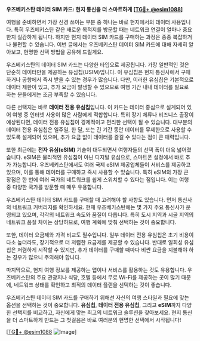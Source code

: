 **우즈베키스탄 데이터 SIM 카드: 현지 통신을 더 스마트하게 [[TG💪+ @esim1088](https://t.me/s/esim1088)]**

여행을 준비하면서 가장 신경 쓰이는 부분 중 하나는 바로 현지에서의 데이터 사용입니다. 특히 우즈베키스탄 같은 새로운 목적지를 방문할 때는 네트워크 연결이 얼마나 중요한지 실감하게 됩니다. 하지만 현지 데이터 SIM 카드를 구매하는 과정은 종종 복잡하거나 불편할 수 있습니다. 이번 글에서는 우즈베키스탄 데이터 SIM 카드에 대해 자세히 알아보고, 현명한 선택 방법을 공유해 드릴게요.

우즈베키스탄의 데이터 SIM 카드는 다양한 타입으로 제공됩니다. 가장 일반적인 것은 단순히 데이터만을 제공하는 유심칩(USIM)입니다. 이 유심칩은 현지 통신사에서 구매하거나 공항에서 즉시 받을 수 있는 경우가 많습니다. 다만, 이러한 유심칩은 기본적으로 데이터 제한이 있고, 추가 요금이 발생할 수 있으므로 여행 기간 내내 데이터를 필요로 하는 분들에게는 조금 부족할 수 있습니다.

다른 선택지는 바로 **데이터 전용 유심칩**입니다. 이 카드는 데이터 중심으로 설계되어 있어 여행 중 인터넷 사용이 많은 사람에게 적합합니다. 특히 장기 체류나 비즈니스 출장이 예상된다면, 데이터 전용 유심칩이 경제적이고 편리한 선택이 될 수 있습니다. 대부분의 데이터 전용 유심칩은 일주일, 한 달, 또는 긴 기간 동안 데이터를 무제한으로 사용할 수 있도록 설계되어 있으며, 추가 요금 없이 데이터를 즐길 수 있다는 점이 큰 매력입니다.

또한 최근에는 **전자 유심(eSIM)** 기술이 대두되면서 여행자들의 선택 폭이 더욱 넓어졌습니다. eSIM은 물리적인 유심칩이 아닌 디지털 유심으로, 스마트폰 설정에서 바로 추가 가능합니다. 우즈베키스탄에서도 여러 국제 eSIM 제공업체들이 서비스를 제공하고 있으며, 이를 통해 데이터를 구매하고 즉시 사용할 수 있습니다. 특히 eSIM의 가장 큰 장점은 한 번에 여러 국가의 네트워크를 쉽게 스위치할 수 있다는 점입니다. 이는 여행 중 다양한 국가를 방문할 때 매우 유용합니다.

우즈베키스탄 데이터 SIM 카드를 구매할 때 고려해야 할 사항도 있습니다. 먼저 통신사의 네트워크 커버리지를 확인하세요. 현재 우즈베키스탄에는 몇 가지 주요 통신사가 운영되고 있으며, 각각의 네트워크 속도와 품질이 다릅니다. 특히 도시 지역과 시골 지역의 네트워크 품질 차이는 상당하므로, 여행 계획에 맞춰 선택하는 것이 중요합니다.

또한, 데이터 요금제와 가격 비교도 필수입니다. 일부 데이터 전용 유심칩은 초기 비용이 다소 높더라도, 장기적으로 더 저렴한 요금제를 제공할 수 있습니다. 반대로 일회성 유심칩은 저렴하게 시작할 수 있지만, 추가 데이터를 구매할 때마다 비싼 요금을 지불해야 하는 경우가 많으니 주의해야 합니다.

마지막으로, 현지 여행 정보를 제공하는 앱이나 서비스를 활용하는 것도 유용합니다. 우즈베키스탄의 주요 관광지나 식당, 호텔 등에서 무료 Wi-Fi를 제공하는 곳이 많기 때문에, 네트워크 상태를 확인하고 최적의 데이터 플랜을 선택하는 것이 좋습니다.

우즈베키스탄 데이터 SIM 카드를 구매하기 위해선 자신의 여행 스타일과 필요에 맞는 옵션을 선택하는 것이 중요합니다. **유심칩**, **데이터 전용 유심칩**, 그리고 **eSIM**까지 다양한 선택지를 비교하고, 자신에게 맞는 최고의 네트워크 솔루션을 찾아보세요. 현지 통신을 더 스마트하게 만드는 그 첫걸음은 바로 여러분의 현명한 선택에서 시작됩니다!

[[TG💪+ @esim1088](https://t.me/s/esim1088) ![Image](https://i.postimg.cc/Y0z9fWf4/image.png)]